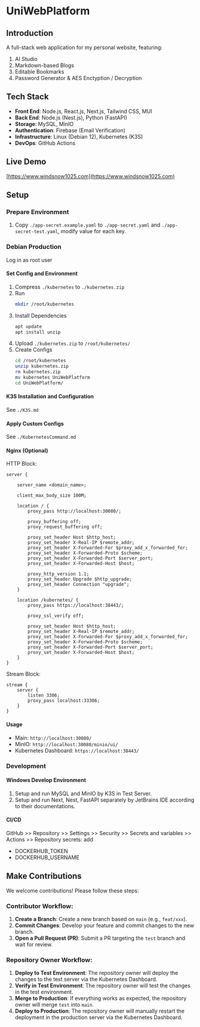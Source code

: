 # UniWebPlatform

## Introduction

A full-stack web application for my personal website, featuring:
1. AI Studio
2. Markdown-based Blogs
3. Editable Bookmarks
4. Password Generator & AES Enctyption / Decryption

## Tech Stack

- **Front End**: Node.js, React.js, Next.js, Tailwind CSS, MUI
- **Back End**: Node.js (Nest.js), Python (FastAPI)
- **Storage**: MySQL, MinIO
- **Authentication**: Firebase (Email Verification)
- **Infrastructure**: Linux (Debian 12), Kubernetes (K3S)
- **DevOps**: GitHub Actions

## Live Demo

[https://www.windsnow1025.com](https://www.windsnow1025.com)

## Setup

### Prepare Environment

1. Copy `./app-secret.example.yaml` to `./app-secret.yaml` and `./app-secret-test.yaml`, modify value for each key.

### Debian Production

Log in as root user

#### Set Config and Environment

1. Compress `./kubernetes` to `./kubernetes.zip`
2. Run
   ```bash
   mkdir /root/kubernetes
   ```
3. Install Dependencies
   ```bash
   apt update
   apt install unzip
   ```
4. Upload `./kubernetes.zip` to `/root/kubernetes/`
5. Create Configs
   ```bash
   cd /root/kubernetes
   unzip kubernetes.zip
   rm kubernetes.zip
   mv kubernetes UniWebPlatform
   cd UniWebPlatform/
   ```

#### K3S Installation and Configuration

See `./K3S.md`

#### Apply Custom Configs

See `./KubernetesCommand.md`

#### Nginx (Optional)

HTTP Block:

```
server {

	server_name <domain_name>;

	client_max_body_size 100M;

    location / {
        proxy_pass http://localhost:30080/;
        
        proxy_buffering off;
        proxy_request_buffering off;

        proxy_set_header Host $http_host;
        proxy_set_header X-Real-IP $remote_addr;
        proxy_set_header X-Forwarded-For $proxy_add_x_forwarded_for;
        proxy_set_header X-Forwarded-Proto $scheme;
        proxy_set_header X-Forwarded-Port $server_port;
        proxy_set_header X-Forwarded-Host $host;

        proxy_http_version 1.1;
        proxy_set_header Upgrade $http_upgrade;
        proxy_set_header Connection "upgrade";
    }

    location /kubernetes/ {
        proxy_pass https://localhost:38443/;

        proxy_ssl_verify off;

        proxy_set_header Host $http_host;
        proxy_set_header X-Real-IP $remote_addr;
        proxy_set_header X-Forwarded-For $proxy_add_x_forwarded_for;
        proxy_set_header X-Forwarded-Proto $scheme;
        proxy_set_header X-Forwarded-Port $server_port;
        proxy_set_header X-Forwarded-Host $host;
    }
}
```

Stream Block:

```
stream {
    server {
        listen 3306;
        proxy_pass localhost:33306;
    }
}
```

#### Usage

- Main: `http://localhost:30080/`
- MinIO: `http://localhost:30080/minio/ui/`
- Kubernetes Dashboard: `https://localhost:38443/`

### Development

#### Windows Develop Environment

1. Setup and run MySQL and MinIO by K3S in Test Server.
2. Setup and run Next, Nest, FastAPI separately by JetBrains IDE according to their documentations.

#### CI/CD

GitHub >> Repository >> Settings >> Security >> Secrets and variables >> Actions >> Repository secrets: add

- DOCKERHUB_TOKEN
- DOCKERHUB_USERNAME

## Make Contributions

We welcome contributions! Please follow these steps:

### Contributor Workflow:
1. **Create a Branch**: Create a new branch based on `main` (e.g., `feat/xxx`).
2. **Commit Changes**: Develop your feature and commit changes to the new branch.
3. **Open a Pull Request (PR)**: Submit a PR targeting the `test` branch and wait for review.

### Repository Owner Workflow:
1. **Deploy to Test Environment**: The repository owner will deploy the changes to the test server via the Kubernetes Dashboard.
2. **Verify in Test Environment**: The repository owner will test the changes in the test environment.
3. **Merge to Production**: If everything works as expected, the repository owner will merge `test` into `main`.
4. **Deploy to Production**: The repository owner will manually restart the deployment in the production server via the Kubernetes Dashboard.
